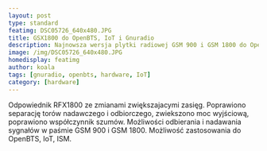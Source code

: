 ```yaml
---
layout: post
type: standard
featimg: DSC05726_640x480.JPG
title: GSX1800 do OpenBTS, IoT i Gnuradio
description: Najnowsza wersja plytki radiowej GSM 900 i GSM 1800 do OpenBTS. IoT, ISM i Gnuradio.
image: /img/DSC05726_640x480.JPG
homedisplay: featimg
author: koala
tags: [gnuradio, openbts, hardware, IoT]
category: [hardware]
---
```

Odpowiednik RFX1800 ze zmianami zwiększajacymi zasięg.
Poprawiono separację torów nadawczego i odbiorczego, zwiekszono moc wyjściową, poprawiono współczynnik szumów.
Możliwości odbierania i nadawania sygnałów w paśmie GSM 900 i GSM 1800.
Możliwość zastosowania do OpenBTS, IoT, ISM.